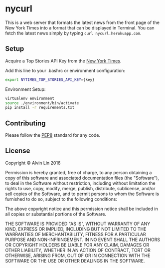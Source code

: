 # nycurl

This is a web server that formats the latest news from the front page of the
New York Times into a format that can be displayed in Terminal. You can fetch
the latest news simply by typing `curl nycurl.herokuapp.com`.

## Setup

Acquire a Top Stories API Key from the
[New York Times](http://developer.nytimes.com).

Add this line to your .bashrc or environment configuration:
```bash
export NYTIMES_TOP_STORIES_API_KEY={key}
```

Environment Setup:
```bash
virtualenv environment
source ./environment/bin/activate
pip install -r requirements.txt
```

## Contributing
Please follow the [PEP8](http://pep8.org) standard for any code.

## License
Copyright &copy; Alvin Lin 2016

Permission is hereby granted, free of charge, to any person obtaining a copy of this software and associated documentation files (the "Software"), to deal in the Software without restriction, including without limitation the rights to use, copy, modify, merge, publish, distribute, sublicense, and/or sell copies of the Software, and to permit persons to whom the Software is furnished to do so, subject to the following conditions:

The above copyright notice and this permission notice shall be included in all copies or substantial portions of the Software.

THE SOFTWARE IS PROVIDED "AS IS", WITHOUT WARRANTY OF ANY KIND, EXPRESS OR IMPLIED, INCLUDING BUT NOT LIMITED TO THE WARRANTIES OF MERCHANTABILITY, FITNESS FOR A PARTICULAR PURPOSE AND NON-INFRINGEMENT. IN NO EVENT SHALL THE AUTHORS OR COPYRIGHT HOLDERS BE LIABLE FOR ANY CLAIM, DAMAGES OR OTHER LIABILITY, WHETHER IN AN ACTION OF CONTRACT, TORT OR OTHERWISE, ARISING FROM, OUT OF OR IN CONNECTION WITH THE SOFTWARE OR THE USE OR OTHER DEALINGS IN THE SOFTWARE.
